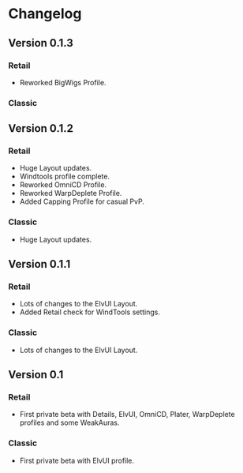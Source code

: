 # Changelog

## Version 0.1.3

### Retail

* Reworked BigWigs Profile.

### Classic

## Version 0.1.2

### Retail

* Huge Layout updates.
* Windtools profile complete.
* Reworked OmniCD Profile.
* Reworked WarpDeplete Profile.
* Added Capping Profile for casual PvP.

### Classic

* Huge Layout updates.

## Version 0.1.1

### Retail

* Lots of changes to the ElvUI Layout.
* Added Retail check for WindTools settings.

### Classic

* Lots of changes to the ElvUI Layout.

## Version 0.1

### Retail

* First private beta with Details, ElvUI, OmniCD, Plater, WarpDeplete profiles and some WeakAuras.

### Classic

* First private beta with ElvUI profile.
